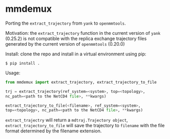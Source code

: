 # mmdemux

Porting the `extract_trajectory` from `yank` to `openmmtools`.

Motivation: the `extract_trajectory` function in the current version of
`yank` (0.25.2) is not compatible with the replica exchange trajectory files
generated by the current version of `openmmtools` (0.20.0)

Install: clone the repo and install in a virtual environment using pip:

```
$ pip install .
```

Usage:

```python
from mmdemux import extract_trajectory, extract_trajectory_to_file

trj = extract_trajectory(ref_system=<system>, top=<topology>,
nc_path=<path to the NetCD4 file>, **kwargs)

extract_trajectory_to_file(<filename>, ref_system=<system>,
top=<topology>, nc_path=<path to the NetCD4 file>, **kwargs)

```

`extract_trajectry` will return a `mdtraj.Trajectory object`,
`extract_trajectory_to_file` will save the trajectory to `filename` with the
file format determined by the filename extension.



